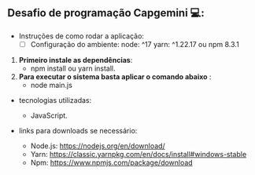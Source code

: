 
##  **Desafio de programação Capgemini**  💻:

- Instruções de como rodar a aplicação:
  - [ ] Configuração do ambiente: node: ^17 yarn: ^1.22.17 ou npm 8.3.1

1. **Primeiro instale as dependências**:
   - npm install ou yarn install.
2. **Para executar o sistema basta aplicar o comando abaixo** :
   - node main.js

- tecnologias utilizadas:

  -  JavaScript.

- links para downloads se necessário:

  -  Node.js: https://nodejs.org/en/download/
  - Yarn: https://classic.yarnpkg.com/en/docs/install#windows-stable
  - Npm: https://www.npmjs.com/package/download

  

 





